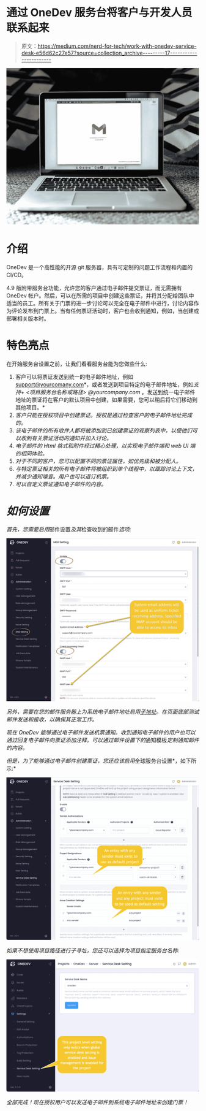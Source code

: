 # 通过 OneDev 服务台将客户与开发人员联系起来

> 原文：<https://medium.com/nerd-for-tech/work-with-onedev-service-desk-e56d62c27e57?source=collection_archive---------17----------------------->

![](img/434870a26c78ec76467ce6f40790ab74.png)

# 介绍

OneDev 是一个高性能的开源 git 服务器，具有可定制的问题工作流程和内置的 CI/CD。

4.9 版附带服务台功能，允许您的客户通过电子邮件提交票证，而无需拥有 OneDev 帐户。然后，可以在所需的项目中创建这些票证，并将其分配给团队中适当的员工。所有关于门票的进一步讨论可以完全在电子邮件中进行，讨论内容作为评论发布到门票上。当有任何票证活动时，客户也会收到通知，例如，当创建或部署相关版本时。

# 特色亮点

在开始服务台设置之前，让我们看看服务台能为您做些什么:

1.  客户可以将票证发送到统一的电子邮件地址，例如 support@yourcomany.com*，或者发送到项目特定的电子邮件地址，例如*支持+ <项目服务台名称或路径> @yourcompany.com* 。发送到统一电子邮件地址的票证将在客户的默认项目中创建，如果需要，您可以稍后将它们移动到其他项目。*
2.  *客户只能在授权项目中创建票证。授权是通过检查客户的电子邮件地址完成的。*
3.  *该电子邮件的所有收件人都将被添加到已创建票证的观察列表中，以便他们可以收到有关票证活动的通知并加入讨论。*
4.  *电子邮件的 Html 格式和附件经过精心处理，以实现电子邮件端和 web UI 端的相同体验。*
5.  *对于不同的客户，您可以配置不同的票证属性，如优先级和被分配人。*
6.  *与特定票证相关的所有电子邮件将被组织到单个线程中，以跟踪讨论上下文，并减少通知噪音。用户也可以退订机票。*
7.  *可以自定义票证通知电子邮件的内容。*

# *如何设置*

*首先，您需要启用*邮件设置*及其*检查收到的邮件*选项:*

*![](img/4b2235a73c741630ef14fac2dfa0f690.png)*

*另外，需要在您的邮件服务器上为系统电子邮件地址启用[子地址](https://en.wikipedia.org/wiki/Email_address#Subaddressing)。在页面底部测试邮件发送和接收，以确保其正常工作。*

*现在 OneDev 能够通过电子邮件发送机票通知。收到通知电子邮件的用户也可以通过回复电子邮件向票证添加注释。可以通过邮件设置下的*通知模板*定制通知邮件的内容。*

*但是，为了能够通过电子邮件创建票证，您还应该启用*全球服务台设置*，如下所示:*

*![](img/0061b0c5edcdde19f6a7d1c834fa2e8f.png)*

*如果不想使用项目路径进行子寻址，您还可以选择为项目指定服务台名称:*

*![](img/3e52dc3ae7e442e525805ea865144203.png)*

*全部完成！现在授权用户可以发送电子邮件到系统电子邮件地址来创建门票！*